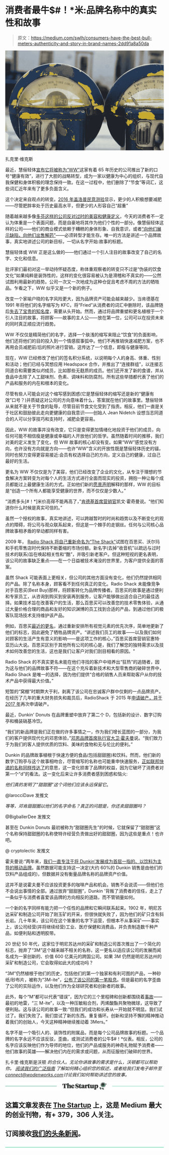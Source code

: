 # 消费者最牛$#！*米:品牌名称中的真实性和故事

> 原文：<https://medium.com/swlh/consumers-have-the-best-bull-meters-authenticity-and-story-in-brand-names-2dd91a8a50da>

![](img/202dde97f5bb3e94ab068e58bc97f9ba.png)

扎克里·维克斯

最近，慧俪轻体[宣布它将被称为“WW”](http://fortune.com/2018/09/24/weight-watchers-name-change/)这家有着 65 年历史的公司推出了新的口号“健康有效”，进行了大胆的战略转型，成为一家以健康为中心的组织，与现代自我保健和身体积极的理念保持一致。在这一过程中，他们删除了“节食”等词汇，这些词汇近年来有了更多负面含义。

这个决定来自观点的转变。[2016 年盖洛普民意测验](https://news.gallup.com/poll/198074/fewer-americans-lose-weight-past-decade.aspx)显示，更少的人积极想要减肥——尽管肥胖率处于历史最高水平，但更少的人形容自己“超重”

随着越来越多像[多芬这样的公司反对过时的美容和健康定义](https://www.huffingtonpost.com/2014/01/21/dove-real-beauty-campaign-turns-10_n_4575940.html)，今天的消费者不一定认为体重是一个表面问题，而是自豪地将其作为他们个性的一部分。像慧俪轻体这样的公司——他们的商业模式依赖于糟糕的身体形象、自我意识，或者[“向他们展示缺陷，向他们出售解药”](https://www.nbcnews.com/think/opinion/weight-watchers-rebranding-won-t-help-save-company-built-its-ncna913041)——必须转型才能生存。唯一的方法是讲述一个品牌故事，真实地讲述公司的新目标，一切从名字开始:故事的标题。

慧俪轻体或 WW 正是这么做的——他们通过一个引人注目的故事改变了自己的名字、文化和信息。

批评家们最初对这一举动持怀疑态度，称体重观察者的转变只不过是“伪装的饮食文化”如果纯粹是装饰性的，这样的变化很容易被认为是滑稽和不真实的——公然试图利用最新的趋势。公司一次又一次地成为这种仓促且考虑不周的方法的牺牲品。乍看之下，WW 似乎又是一个新的例子。

改变一个家喻户晓的名字风险更大，因为品牌资产可能会越来越少。当肯德基在 1991 年将他们的名字缩写为 KFC，将“Fried”从消费者的词汇中删除时，该品牌随后[失去了宝贵的知名度](https://www.adweek.com/brand-marketing/why-weight-watchers-is-shedding-the-baggage-of-an-old-name/)，需要从头开始。然而，通过将品牌重塑和更名植根于一个引人注目的故事，将顾客——故事的主人公——放在第一位，公司可以在投资未来的同时真正顺应流行趋势。

WW 不仅仅是精简他们的名字，选择一个肤浅的缩写来阻止“饮食”的负面影响，他们还将他们的目的投入到一个情感叙事弧中。他们不再推销快速减肥方案，也不再用会员减肥前/后的照片进行营销，这传达了一个信息，即瘦与健康等同。

现在，WW 已经修改了他们的签名积分系统，以说明每个人的身高、体重、性别和活动；他们已经与冥想应用 Headspace 合作，并推出了“连接群组”，以连接志同道合和需要类似*的*成员，比如那些无麸质的成员。他们还开发了新的食谱，并从食品中去除了人工甜味剂、色素、调味料和防腐剂。所有这些举措都代表了他们的产品和服务的内在和根本的变化。

尽管有些人可能会对这个缩写感到困惑(它是慧俪轻体的缩写还是新的“健康有效”口号？)并质疑这对公司的方向意味着什么，答案就在他们的故事里。慧俪轻体从来就不是关于节食的耻辱，尽管目前节食文化受到了指责。相反，他们一直是关于社区和鼓励彼此走向更健康的自我意识——创始人 Jean Nidetch 设想当志同道合的人可以分享技巧和支持时，减肥会更容易。

因此，WW 的故事并没有改变，它只是变得更加情绪化地投资于他们的成员，向任何可能不相信瘦是健康或幸福的人开放他们的哲学。虽然随着时间的推移，我们对美的定义发生了变化，但 WW 故事的核心却没有变。如果“WW”感觉没有方向，也许没有方向就是方向——也许“WW”含义的开放性既是慧俪轻体历史的锚，同时也努力变得更容易接近:会员有权选择自己的方向，定义自己的健康，过自己最好的生活。

更名为 WW 不仅仅是为了美容，他们已经改变了企业的文化，从专注于理想的节食解决方案转变为对每个人的生活方式进行全面而现实的投资，拥抱一种让每个成员都能过上最健康生活的方式。正如他们新的[愿景声明](https://www.weightwatchers.com/us/impact-manifesto)解释的那样，WW 的目标是“创造一个所有人都能享受健康的世界，而不仅仅是少数人。”

“消费多头[#！*]米价高得不能再高了，”[肯德基首席营销官](https://www.businessinsider.com/kfc-is-finally-turning-business-around-2016-5)凯文·霍奇曼说。“他们知道你什么时候是真实可信的。”

虽然一个授权的故事，真实地讲述，可以跨越暂时的时尚和趋势以及不断变化的观点的障碍，将公司与观众联系起来，但这是一个棘手的走钢丝。任何与公司核心品牌故事相矛盾的举动都同样有害。

2009 年， [Radio Shack 将自己重新命名为“The Shack”](https://www.wired.com/2009/08/radioshack-rebrands-as-the-shack/)试图在百思买、沃尔玛和手机零售店时代保持不断萎缩的市场份额。新名字(去掉“收音机”以疏远与过时技术的联系)旨在唤起相关性和“酷”，并吸引新老客户。但这种短视的更名表明，该公司的故事缺乏重点——在一个日益被技术淹没的世界里，为客户提供全面的答案。

虽然 Shack 可能表面上更相关，但公司的其他方面没有变化，他们仍然提供相同的产品。除了名称本身，顾客看不到任何真正的变化。Radio Shack 未能像竞争对手百思买(Best Buy)那样，将顾客转化为品牌传播者。百思买的故事是通过便利和专家员工，从咨询到购买到安装再到服务，让客户能够做出适合自己的最佳选择。如果技术旨在改善客户的生活，那么百思买可以改善您的技术零售体验，从通过大量价格合理的商品和友好的知识渊博的员工找到合适的产品，到通过他们的极客队现场技术支持维护该产品。

例如，百思买[最近的更名](https://corporate.bestbuy.com/best-buy-launches-refreshed-branding-logo/)，通过重新安排所有视觉元素的优先次序，简单地更新了他们的标志，因此避免了牺牲品牌资产。“讲述我们员工的故事——以及我们如何对顾客的生活产生有意义的影响——是这项工作的核心，”百思买首席营销官惠特·亚历山大说。百思买区别于其他所有公司的核心是，我们了解您的独特需求以及技术如何改善您的生活，这也是我们让客户对我们刮目相看的原因。"

Radio Shack 的不真实更名未能在他们寻找的客户中培养出“狂热”的追随者，因为这与他们的品牌故事不符——在这个充斥着新技术和大型零售商的破碎世界中，Radio Shack 是唯一的选择，因为他们提供“合格的销售人员来帮助客户从你的技术产品中获得最大价值。”

短暂的“窝棚”时期弊大于利，剥离了该公司在忠诚客户群中仅剩的一点品牌资产。在经历了几年的重大财务损失和裁员后，RadioShack 于 2015 年[申请破产，并于 2017 年](https://www.forbes.com/sites/brianrashid/2017/04/08/the-complications-that-lead-to-radioshack-declaring-bankruptcy-for-a-second-time-in-two-years/)再次申请破产。

最近，Dunkin' Donuts 在品牌重塑中放弃了第二个 D，包括新的设计、数字订购亭和桶装硝基冷饮。

“我们的新品牌是我们正在做的许多事情之一，作为我们增长蓝图的一部分，为我们的客户提供现代化的邓恩体验，”[邓恩品牌首席执行官大卫·霍夫曼](https://www.businessinsider.com/dunkin-donuts-changes-name-no-donuts-2018-9)说。“我们致力于为我们的客人提供优质的饮料、美味的食物和无与伦比的便利。”

Dunkin 的品牌故事植根于快速方便的食品(包括甜甜圈)和饮料。然而，他们新的数字订购亭与这个故事相吻合，尽管缩写的名称也可能重申快速服务，[正如联邦快递的名称同样传达了](http://www.wodenworks.com/seeing-is-believing-when-contemporary-aesthetics-are-valued-over-timeless-storytelling/)的意思，这一变化损害了品牌的权益，因为它破坏了消费者对第一个“d”的看法。这一变化后来让许多消费者感到困惑和恼火:

*他们真的发明了“甜甜圈”这个词他们应该永远保留它*。

@larocciDave 发推文

*等等，邓肯甜甜圈以他们的名字命名？真正的问题是，你还卖甜甜圈吗？*

@BigballerDee 发推文

甚至在 Dunkin Donuts 最初被称为“甜甜圈先生”的时候，它就保留了“甜甜圈”这个名称保持甜甜圈的名称使特许经营负责做出好的甜甜圈，因为这些是重点！也许吧。

@ cryptolectic 发推文

霍夫曼说:“两年来，[我们一直专注于将 Dunkin’发展成为首屈一指的、以饮料为主导的移动品牌](https://www.businessinsider.com/dunkin-donuts-name-change-explained-by-ceo-2018-9)。虽然数据可能支持这一决定(大约 60%的 Dunkin 销售是由他们的饮料产品组成的)，但数据并没有衡量品牌名称的品牌资产价值。

这并不是说霍夫曼不应该投资更多的咖啡产品和机会。销售不会说谎——但他们也不会说出事情的全部。通过放弃“甜甜圈”，Dunkin '背叛了消费者的信任，走上了一条似乎与消费者喜爱该品牌的方向相反的道路，而不管销量如何。

一个新的名字同样有能力把一个任性的品牌和它瞬间联系起来。1902 年，明尼苏达采矿和制造公司开始了刚玉矿的开采，但很快就失败了，因为他们的矿只含有斜长岩。几十年来，该公司在这个笨重的名字下运营，但根本不从事采矿——事实上，该公司经营(并将继续经营)工业、医疗保健和消费品，并负责制造数千种产品，如便利贴和透明胶带。

20 世纪 50 年代，这家位于明尼苏达州的采矿和制造公司首次推出了一个简化的标志，抛弃了“3M”这个越来越不相关的名称，这一更名以适应该公司的发展而闻名成为一家创新的、价值 600 亿美元的跨国公司。如果 3M 仍然是明尼苏达州的采矿和制造公司，它会取得如此大的成功吗？

“3M”仍然植根于他们的历史，包括他们的第一个独家和有利可图的产品，一种砂纸/砂布片，被称为“3M-ite”，[公布了该公司的第一笔股息](https://www.3m.com/3M/en_US/company-us/about-3m/history/timeline/)。但是最初的名字歪曲了公司的实际运作，以及他们作为全球研究者和创新者的故事。

此外，每个“M”都可以代表“错误”，因为它的三个里程碑和创新都围绕着[事故](http://www.todayifoundout.com/index.php/2011/11/what-the-company-name-3m-stands-for/)——最初的地雷，“三 M-ite”，以及一种压敏粘合剂，丙烯酸酯共聚物微球，这导致了便利贴。这与该公司的故事一致:“但我们的成功和长寿从一开始就不明显。我们试过了。我们失败了。我们尝试了新的东西。重复循环。创新和坚持不懈的精神推动着我们的创始人，今天这种精神继续推动着 3Mers。”

名字不是一个吸引人的、装饰性的附属品，而是每个公司品牌故事的标题。一个品牌的名字永远不应该反驳，歪曲，或测试消费者的公牛$#！*仪表。相反，公司的名字应该反映他们作为导师的地位，他们的产品或服务的神奇礼物赋予消费者——他们故事的英雄——解决他们内在的需求或问题，从而征服他们破碎的世界。

扎卡里·维克斯是沃顿 *的合伙人。无论你讲故事的需求是什么，沃顿都可以帮助你。* [*阅读我们的广泛指南*](http://brandstory.wodenworks.com/) *了解如何精心组织您的叙述，或者给我们发电子邮件至*[*connect@wodenworks.com*](mailto:connect@wodenworks.com)*讨论我们如何帮助讲述您的故事。*

[![](img/308a8d84fb9b2fab43d66c117fcc4bb4.png)](https://medium.com/swlh)

## 这篇文章发表在 [The Startup](https://medium.com/swlh) 上，这是 Medium 最大的创业刊物，有+ 379，306 人关注。

## 订阅接收[我们的头条新闻](http://growthsupply.com/the-startup-newsletter/)。

[![](img/b0164736ea17a63403e660de5dedf91a.png)](https://medium.com/swlh)